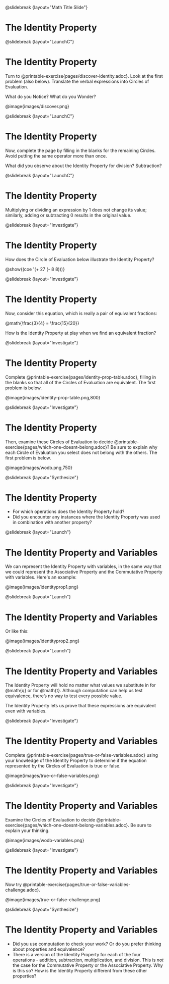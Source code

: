 @slidebreak
{layout="Math Title Slide"}
# The Identity Property

<!--
To learn more about how to use PearDeck, and how to view the embedded links on these slides without going into present mode visit https://help.peardeck.com/en
-->

@slidebreak
{layout="LaunchC"}
# The Identity Property

Turn to @printable-exercise{pages/discover-identity.adoc}. Look at the first problem (also below). Translate the verbal expressions into Circles of Evaluation. 

What do you Notice? What do you Wonder?

@image{images/discover.png}

<!--
** _Possible responses: All three Circles include @math{12 + 4}. All three Circles evaluate to @math{16}._
-->


@slidebreak
{layout="LaunchC"}
# The Identity Property

Now, complete the page by filling in the blanks for the remaining Circles. Avoid putting the same operator more than once.

What did you observe about the Identity Property for division? Subtraction?

<!--
Possible responses: I can multiply or divide by 1 	 and get an equivalent result. I can add or subtract 0
and get an equivalent result. I need to remember that Commutativity does not apply for division and subtraction!
-->

@slidebreak
{layout="LaunchC"}
# The Identity Property

Multiplying or dividing an expression by 1 does not change its value; similarly, adding or subtracting 0 results in the original value.


@slidebreak
{layout="Investigate"}
# The Identity Property

How does the Circle of Evaluation below illustrate the Identity Property?

@show{(coe '(+ 27 (- 8 8)))}



@slidebreak
{layout="Investigate"}
# The Identity Property

Now, consider this equation, which is really a pair of equivalent fractions: 

@math{\frac{3}{4} = \frac{15}{20}}

How is the Identity Property at play when we find an equivalent fraction?

<!--
When we find equivalent fractions, we _multiply by one_!In the example above, @math{\frac{3}{4}} was multiplied by @math{\frac{5}{5}} to get @math{\frac{15}{20}}.
-->

@slidebreak
{layout="Investigate"}
# The Identity Property

Complete @printable-exercise{pages/identity-prop-table.adoc}, filling in the blanks so that all of the Circles of Evaluation are equivalent. The first problem is below.

@image{images/identity-prop-table.png,800}

@slidebreak
{layout="Investigate"}
# The Identity Property

Then, examine these Circles of Evaluation to decide @printable-exercise{pages/which-one-doesnt-belong.adoc}? Be sure to explain why each Circle of Evaluation you select does not belong with the others. The first problem is below.

@image{images/wodb.png,750}


<!--
As students explain why various Circles of Evaluation do not belong with the others, encourage them to practice using vocabulary that they have encountered already. For instance, @math{12} is _not_ equal to @math{0 - 12} because __the Commutative Property only holds for addition__. Although this example illustrates misuse of the Identity Propery (we can subtract zero from twelve, but not twelve from zero!), thinking about the Commutative Property can help students recognize what is going on.
-->

@slidebreak
{layout="Synthesize"}
# The Identity Property

- For which operations does the Identity Property hold?
- Did you encounter any instances where the Identity Property was used in combination with another property?

<!--
- For which operations does the Identity Property hold?
** _To apply the Identity Property, we add or subtract zero, or we multiply or divide by one._
- Did you encounter any instances where the Identity Property was used in combination with another property?
** _Yes! The Identity Property can be used in combination with the other properties we've discussed to create equivalent Circles._
-->

@slidebreak
{layout="Launch"}
# The Identity Property and Variables

We can represent the Identity Property with variables, in the same way that we could represent the Associative Property and the Commutative Property with variables. Here's an example:

@image{images/identityprop1.png}


@slidebreak
{layout="Launch"}
# The Identity Property and Variables

Or like this:

@image{images/identityprop2.png}

@slidebreak
{layout="Launch"}
# The Identity Property and Variables

The Identity Property will hold no matter what values we substitute in for @math{q} or for @math{t}. Although computation can help us test equivalence, there’s no way to test every possible value. 

The Identity Property lets us prove that these expressions are equivalent even with variables.

@slidebreak
{layout="Investigate"}
# The Identity Property and Variables

Complete @printable-exercise{pages/true-or-false-variables.adoc} using your knowledge of the Identity Property to determine if the equation represented by the Circles of Evaluation is true or false.

@image{images/true-or-false-variables.png}

<!--
If students would like, they may choose values to represent the variables. Early finishers can substitute in numbers of their choosing to confirm that their analyses of the Circles of Evaluation are correct.
-->

@slidebreak
{layout="Investigate"}
# The Identity Property and Variables

Examine the Circles of Evaluation to decide @printable-exercise{pages/which-one-doesnt-belong-variables.adoc}. Be sure to explain your thinking.

@image{images/wodb-variables.png}


@slidebreak
{layout="Investigate"}
# The Identity Property and Variables

Now try @printable-exercise{pages/true-or-false-variables-challenge.adoc}.

@image{images/true-or-false-challenge.png}



@slidebreak
{layout="Synthesize"}
# The Identity Property and Variables

- Did you use computation to check your work? Or do you prefer thinking about properties and equivalence?
- There is a version of the Identity Property for each of the four operations - addition, subtraction, multiplication, and division. This is *not* the case for the Commutative Property or the Associative Property. Why is this so? How is the Identity Property different from these other properties?


<!--
- Did you use Computation to check your work? Or do you prefer thinking about properties and equivalence?
** _Student responses will vary._
- There is a version of the Identity Property for each of the four operations - addition, subtraction, multiplication, and division. This is *not* the case for the Commutative Property or the Associative Property. Why is this so? How is the Identity Property different from these other properties?
** _We do not actually change the structure of the original Circle of Evaluation when we apply the Identity Property - we simply nest it inside of another Circle, a Circle which represents adding/subtracting zero or multiplying/dividing by 1. When we applied the Commutative Property and Associative Property, we fundamentally altered the structure of the Circles of Evaluation._
-->
